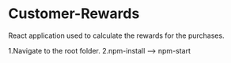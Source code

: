 # Customer-Rewards
React application used to calculate the rewards for the purchases.

1.Navigate to the root folder.
2.npm-install --> npm-start
